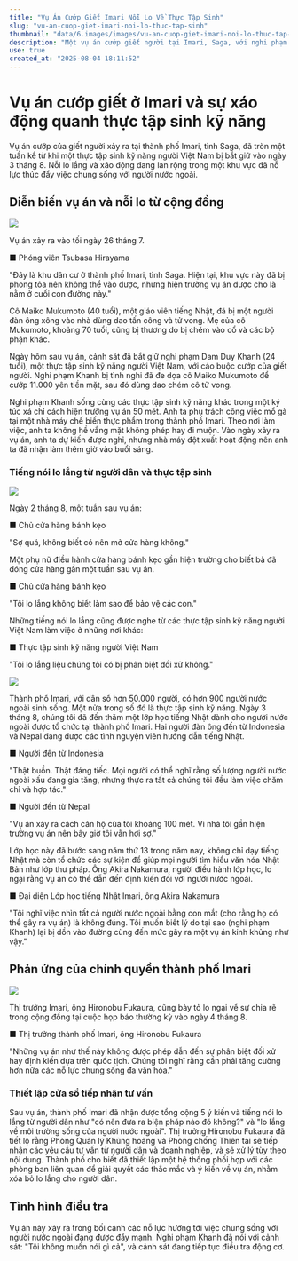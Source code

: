 ```yaml
---
title: "Vụ Án Cướp Giết Imari Nỗi Lo Về Thực Tập Sinh"
slug: "vu-an-cuop-giet-imari-noi-lo-thuc-tap-sinh"
thumbnail: "data/6.images/images/vu-an-cuop-giet-imari-noi-lo-thuc-tap-sinh.webp"
description: "Một vụ án cướp giết người tại Imari, Saga, với nghi phạm là thực tập sinh Việt Nam, đã gây ra nỗi lo lắng về an ninh và khả năng phân biệt đối xử trong cộng đồng người nước ngoài tại Nhật Bản."
use: true
created_at: "2025-08-04 18:11:52"
---
```


# Vụ án cướp giết ở Imari và sự xáo động quanh thực tập sinh kỹ năng

Vụ án cướp của giết người xảy ra tại thành phố Imari, tỉnh Saga, đã tròn một tuần kể từ khi một thực tập sinh kỹ năng người Việt Nam bị bắt giữ vào ngày 3 tháng 8. Nỗi lo lắng và xáo động đang lan rộng trong một khu vực đã nỗ lực thúc đẩy việc chung sống với người nước ngoài.

## Diễn biến vụ án và nỗi lo từ cộng đồng

![](/images/20250804-07895447-fbsnews-001-2-view.webp)

Vụ án xảy ra vào tối ngày 26 tháng 7.

■ Phóng viên Tsubasa Hirayama

"Đây là khu dân cư ở thành phố Imari, tỉnh Saga. Hiện tại, khu vực này đã bị phong tỏa nên không thể vào được, nhưng hiện trường vụ án được cho là nằm ở cuối con đường này."

Cô Maiko Mukumoto (40 tuổi), một giáo viên tiếng Nhật, đã bị một người đàn ông xông vào nhà dùng dao tấn công và tử vong. Mẹ của cô Mukumoto, khoảng 70 tuổi, cũng bị thương do bị chém vào cổ và các bộ phận khác.

Ngày hôm sau vụ án, cảnh sát đã bắt giữ nghi phạm Dam Duy Khanh (24 tuổi), một thực tập sinh kỹ năng người Việt Nam, với cáo buộc cướp của giết người. Nghi phạm Khanh bị tình nghi đã đe dọa cô Maiko Mukumoto để cướp 11.000 yên tiền mặt, sau đó dùng dao chém cô tử vong.

Nghi phạm Khanh sống cùng các thực tập sinh kỹ năng khác trong một ký túc xá chỉ cách hiện trường vụ án 50 mét. Anh ta phụ trách công việc mổ gà tại một nhà máy chế biến thực phẩm trong thành phố Imari. Theo nơi làm việc, anh ta không hề vắng mặt không phép hay đi muộn. Vào ngày xảy ra vụ án, anh ta dự kiến được nghỉ, nhưng nhà máy đột xuất hoạt động nên anh ta đã nhận làm thêm giờ vào buổi sáng.

### Tiếng nói lo lắng từ người dân và thực tập sinh

![](/images/20250804-07895447-fbsnews-002-2-view.webp)

Ngày 2 tháng 8, một tuần sau vụ án:

■ Chủ cửa hàng bánh kẹo

"Sợ quá, không biết có nên mở cửa hàng không."

Một phụ nữ điều hành cửa hàng bánh kẹo gần hiện trường cho biết bà đã đóng cửa hàng gần một tuần sau vụ án.

■ Chủ cửa hàng bánh kẹo

"Tôi lo lắng không biết làm sao để bảo vệ các con."

Những tiếng nói lo lắng cũng được nghe từ các thực tập sinh kỹ năng người Việt Nam làm việc ở những nơi khác:

■ Thực tập sinh kỹ năng người Việt Nam

"Tôi lo lắng liệu chúng tôi có bị phân biệt đối xử không."

![](/images/20250804-07895447-fbsnews-003-2-view.webp)

Thành phố Imari, với dân số hơn 50.000 người, có hơn 900 người nước ngoài sinh sống. Một nửa trong số đó là thực tập sinh kỹ năng. Ngày 3 tháng 8, chúng tôi đã đến thăm một lớp học tiếng Nhật dành cho người nước ngoài được tổ chức tại thành phố Imari. Hai người đàn ông đến từ Indonesia và Nepal đang được các tình nguyện viên hướng dẫn tiếng Nhật.

■ Người đến từ Indonesia

"Thật buồn. Thật đáng tiếc. Mọi người có thể nghĩ rằng số lượng người nước ngoài xấu đang gia tăng, nhưng thực ra tất cả chúng tôi đều làm việc chăm chỉ và hợp tác."

■ Người đến từ Nepal

"Vụ án xảy ra cách căn hộ của tôi khoảng 100 mét. Vì nhà tôi gần hiện trường vụ án nên bây giờ tôi vẫn hơi sợ."

Lớp học này đã bước sang năm thứ 13 trong năm nay, không chỉ dạy tiếng Nhật mà còn tổ chức các sự kiện để giúp mọi người tìm hiểu văn hóa Nhật Bản như lớp thư pháp. Ông Akira Nakamura, người điều hành lớp học, lo ngại rằng vụ án có thể dẫn đến định kiến đối với người nước ngoài.

■ Đại diện Lớp học tiếng Nhật Imari, ông Akira Nakamura

"Tôi nghĩ việc nhìn tất cả người nước ngoài bằng con mắt (cho rằng họ có thể gây ra vụ án) là không đúng. Tôi muốn biết lý do tại sao (nghi phạm Khanh) lại bị dồn vào đường cùng đến mức gây ra một vụ án kinh khủng như vậy."

## Phản ứng của chính quyền thành phố Imari

![](/images/20250804-07895447-fbsnews-004-2-view.webp)

Thị trưởng Imari, ông Hironobu Fukaura, cũng bày tỏ lo ngại về sự chia rẽ trong cộng đồng tại cuộc họp báo thường kỳ vào ngày 4 tháng 8.

■ Thị trưởng thành phố Imari, ông Hironobu Fukaura

"Những vụ án như thế này không được phép dẫn đến sự phân biệt đối xử hay định kiến dựa trên quốc tịch. Chúng tôi nghĩ rằng cần phải tăng cường hơn nữa các nỗ lực chung sống đa văn hóa." 

### Thiết lập cửa sổ tiếp nhận tư vấn

Sau vụ án, thành phố Imari đã nhận được tổng cộng 5 ý kiến và tiếng nói lo lắng từ người dân như "có nên đưa ra biện pháp nào đó không?" và "lo lắng về môi trường sống của người nước ngoài". Thị trưởng Hironobu Fukaura đã tiết lộ rằng Phòng Quản lý Khủng hoảng và Phòng chống Thiên tai sẽ tiếp nhận các yêu cầu tư vấn từ người dân và doanh nghiệp, và sẽ xử lý tùy theo nội dung. Thành phố cho biết đã thiết lập một hệ thống phối hợp với các phòng ban liên quan để giải quyết các thắc mắc và ý kiến về vụ án, nhằm xóa bỏ lo lắng cho người dân.

## Tình hình điều tra

Vụ án này xảy ra trong bối cảnh các nỗ lực hướng tới việc chung sống với người nước ngoài đang được đẩy mạnh. Nghi phạm Khanh đã nói với cảnh sát: "Tôi không muốn nói gì cả", và cảnh sát đang tiếp tục điều tra động cơ.